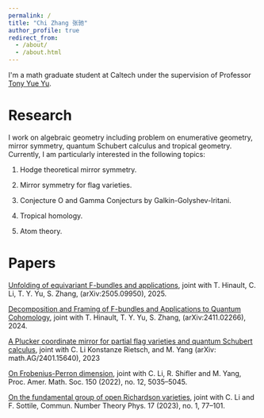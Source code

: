 ```yaml
---
permalink: /
title: "Chi Zhang 张驰"
author_profile: true
redirect_from: 
  - /about/
  - /about.html
---
```


I'm a math graduate student at Caltech under the supervision of Professor [Tony Yue Yu](https://tyy.caltech.edu/).


Research
======
I work on algebraic geometry including problem on enumerative geometry, mirror symmetry, quantum Schubert calculus and tropical geometry. Currently, I am particularly interested in the following topics:

1)  Hodge theoretical mirror symmetry.

2)  Mirror symmetry for flag varieties.

3)  Conjecture O and Gamma Conjecturs by Galkin-Golyshev-Iritani. 

4)  Tropical homology.

5)  Atom theory.

Papers
======
[Unfolding of equivariant F-bundles and applications]([https://www.arxiv.org/abs/2505.09950]), joint with T. Hinault, C. Li, T. Y. Yu, S. Zhang, (arXiv:2505.09950), 2025.

[Decomposition and Framing of F-bundles and Applications to Quantum Cohomology]([https://www.arxiv.org/abs/2505.09950]), joint with T. Hinault, T. Y. Yu, S. Zhang, (arXiv:2411.02266), 2024.

[A Plucker coordinate mirror for partial flag varieties and quantum Schubert calculus]([https://arxiv.org/abs/2401.15640]), joint with C. Li Konstanze Rietsch, and M. Yang (arXiv: math.AG/2401.15640), 2023

[On Frobenius-Perron dimension]([https://arxiv.org/abs/1909.01693]), joint with C. Li, R. Shifler and M. Yang,  Proc. Amer. Math. Soc. 150 (2022), no. 12, 5035–5045. 

[On the fundamental group of open Richardson varieties]([https://arxiv.org/abs/1911.11748]), joint with C. Li and F. Sottile, Commun. Number Theory Phys. 17 (2023), no. 1, 77–101.


